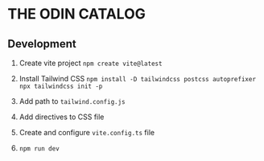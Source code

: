 # THE ODIN CATALOG

## Development
1. Create vite project
`npm create vite@latest`

2. Install Tailwind CSS
`npm install -D tailwindcss postcss autoprefixer`
`npx tailwindcss init -p`

3. Add path to `tailwind.config.js`

4. Add directives to CSS file

5. Create and configure `vite.config.ts` file

6. `npm run dev`